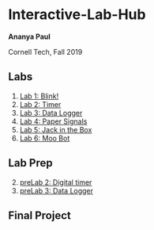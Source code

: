 # Interactive-Lab-Hub

**Ananya Paul**

Cornell Tech, Fall 2019

## Labs
1. [Lab 1: Blink!](https://github.com/manification10/IDD-Fa18-Lab1)
2. [Lab 2: Timer](https://github.com/manification10/IDD-Fa19-Lab2/blob/master/README.md)
3. [Lab 3: Data Logger](https://github.com/manification10/IDD-Fa19-Lab3/blob/master/README.md)
4. [Lab 4: Paper Signals](https://github.com/manification10/IDD-Fa19-Lab4/blob/master/README.md)
5. [Lab 5: Jack in the Box](https://github.com/manification10/IDD-Fa19-Lab5/blob/master/readme.md)
6. [Lab 6: Moo Bot](https://github.com/manification10/IDD-Fa19-Lab6/blob/master/README.md)


## Lab Prep
2. [preLab 2: Digital timer](https://github.com/manification10/Interactive-Lab-Hub/blob/master/preLab02.md) 
3. [preLab 3: Data Logger](https://github.com/manification10/Interactive-Lab-Hub/blob/master/preLab03.md) 

## Final Project

